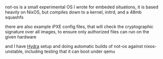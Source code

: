 not-os is a small experimental OS I wrote for embeded situations, it is based heavily on NixOS, but compiles down to a kernel, initrd, and a 48mb squashfs

there are also example iPXE config files, that will check the cryptographic signature over all images, to ensure only authorized files can run on the given hardware

and I have [Hydra](http://hydra.earthtools.ca/jobset/not-os/not-os-unstable#tabs-jobs) setup and doing automatic builds of not-os against nixos-unstable, including testing that it can boot under qemu
